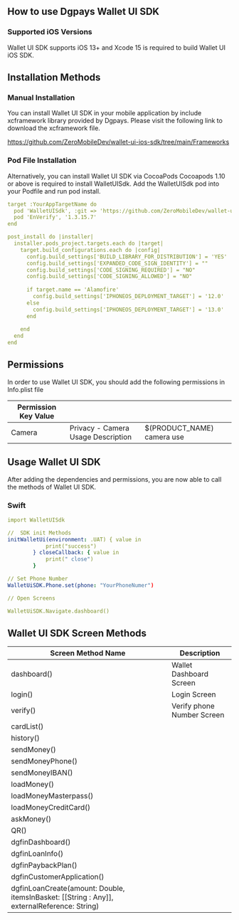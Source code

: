 ## How to use Dgpays Wallet UI SDK

### Supported iOS Versions
Wallet UI SDK supports iOS 13+ and Xcode 15 is required to build Wallet UI iOS SDK.

## Installation Methods

### Manual Installation
You can install Wallet UI SDK in your mobile application by include xcframework library provided by Dgpays. Please visit the following link to download the xcframework file.

https://github.com/ZeroMobileDev/wallet-ui-ios-sdk/tree/main/Frameworks

### Pod File Installation

Alternatively, you can install Wallet UI SDK via CocoaPods
Cocoapods 1.10 or above is required to install WalletUISdk. Add the WalletUISdk pod into your Podfile and run pod install.

```yaml
target :YourAppTargetName do 
  pod 'WalletUISdk', :git => 'https://github.com/ZeroMobileDev/wallet-ui-ios-sdk.git', :tag => '1.0.5'
  pod 'EnVerify', '1.3.15.7'
end

post_install do |installer|
  installer.pods_project.targets.each do |target|
    target.build_configurations.each do |config|
      config.build_settings['BUILD_LIBRARY_FOR_DISTRIBUTION'] = 'YES'
      config.build_settings['EXPANDED_CODE_SIGN_IDENTITY'] = ""
      config.build_settings['CODE_SIGNING_REQUIRED'] = "NO"
      config.build_settings['CODE_SIGNING_ALLOWED'] = "NO"
 
      if target.name == 'Alamofire'
        config.build_settings['IPHONEOS_DEPLOYMENT_TARGET'] = '12.0'
      else
        config.build_settings['IPHONEOS_DEPLOYMENT_TARGET'] = '13.0'
      end
 
    end
  end
end
```

## Permissions

In order to use Wallet UI SDK, you should add the following permissions in Info.plist file

| Permission Key Value | | |
| ------- | --- | --- |
| Camera | Privacy - Camera Usage Description | $(PRODUCT_NAME) camera use |


## Usage Wallet UI SDK

After adding the dependencies and permissions, you are now able to call the methods of Wallet UI SDK.

### Swift

```yaml
import WalletUISdk

//  SDK init Methods
initWalletUi(environment: .UAT) { value in
            print("success")
        } closeCallback: { value in
            print(" close")
        }

// Set Phone Number
WalletUiSDK.Phone.set(phone: "YourPhoneNumer")

// Open Screens

WalletUiSDK.Navigate.dashboard()

```
## Wallet UI SDK Screen Methods

| Screen  Method Name | Description  |
| ------- | --- | 
| dashboard()  | Wallet Dashboard Screen |
| login()  | Login Screen |
| verify()  | Verify phone Number Screen |
| cardList()  |  |
| history()  |  |
| sendMoney()  | |
| sendMoneyPhone()  |  |
| sendMoneyIBAN()  |  |
| loadMoney()  |  |
| loadMoneyMasterpass()  |  |
| loadMoneyCreditCard()  |  |
| askMoney()  |  |
| QR()  |  |
| dgfinDashboard()  |  |
| dgfinLoanInfo()  |  |
| dgfinPaybackPlan()  |  |
| dgfinCustomerApplication()  |  |
| dgfinLoanCreate(amount: Double, itemsInBasket: [[String : Any]], externalReference: String)  |  |
